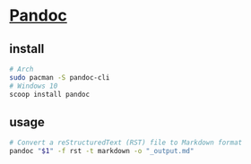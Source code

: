 # [Pandoc](https://pandoc.org/)

## install

```sh
# Arch
sudo pacman -S pandoc-cli
# Windows 10
scoop install pandoc
```

## usage

```sh
# Convert a reStructuredText (RST) file to Markdown format
pandoc "$1" -f rst -t markdown -o "_output.md"
```
